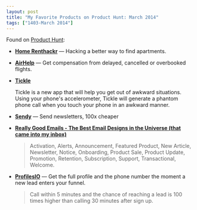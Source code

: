 ```yaml
---
layout: post
title: "My Favorite Products on Product Hunt: March 2014"
tags: ["1403-March 2014"]
---
```


Found on [Product Hunt](http://producthunt.co/):

* **[Home Renthackr](http://www.renthackr.com/?utm_source=Product+Hunt&utm_campaign=c662cc129f-daily-email-03-10-2014&utm_medium=email&utm_term=0_2cd7d34185-c662cc129f-121053537)** — Hacking a better way to find apartments.

* **[AirHelp](http://www.getairhelp.com/us/?utm_source=Product+Hunt&utm_campaign=c662cc129f-daily-email-03-10-2014&utm_medium=email&utm_term=0_2cd7d34185-c662cc129f-121053537)** — Get compensation from delayed, cancelled or overbooked flights.

* **[Tickle](http://www.usetickle.com/?utm_source=Product+Hunt&utm_campaign=c662cc129f-daily-email-03-10-2014&utm_medium=email&utm_term=0_2cd7d34185-c662cc129f-121053537)**

    Tickle is a new app that will help you get out of awkward situations. Using your phone's accelerometer, Tickle will generate a phantom phone call when you touch your phone in an awkward manner.

* **[Sendy](http://sendy.co/?utm_source=Product+Hunt&utm_campaign=e723476124-daily-email-03-17-2014&utm_medium=email&utm_term=0_2cd7d34185-e723476124-121053537)** — Send newsletters, 100x cheaper

* **[Really Good Emails - The Best Email Designs in the Universe (that came into my inbox)](http://reallygoodemails.com/?utm_source=Product+Hunt&utm_campaign=fca3de2f0d-daily-email-03-31-2014&utm_medium=email&utm_term=0_2cd7d34185-fca3de2f0d-121053537)**

    > Activation, Alerts, Announcement, Featured Product, New Article, Newsletter, Notice, Onboarding, Product Sale, Product Update, Promotion, Retention, Subscription, Support, Transactional, Welcome.

* **[ProfilesIO](https://profiles.io/)** — Get the full profile and the phone number the moment a new lead enters your funnel.

    > Call within 5 minutes and the chance of reaching a lead is 100 times higher than calling 30 minutes after sign up.
